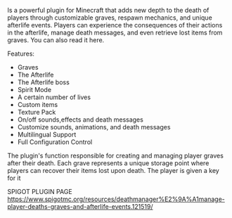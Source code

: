 Is a powerful plugin for Minecraft that adds new depth to the death of players through customizable graves, respawn mechanics, and unique afterlife events. Players can experience the consequences of their actions in the afterlife, manage death messages, and even retrieve lost items from graves. You can also read it here.
​

Features​:
- Graves
- The Afterlife
- The Afterlife boss
- Spirit Mode
- A certain number of lives
- Custom items
- Texture Pack
- On/off sounds,effects and death messages
- Customize sounds, animations, and death messages
- Multilingual Support
- Full Configuration Control
  

The plugin's function responsible for creating and managing player graves after their death. Each grave represents a unique storage point where players can recover their items lost upon death. The player is given a key for it

SPIGOT PLUGIN PAGE https://www.spigotmc.org/resources/deathmanager%E2%9A%A1manage-player-deaths-graves-and-afterlife-events.121519/
